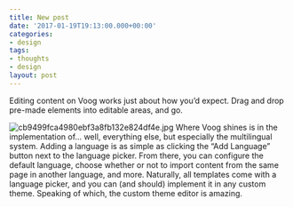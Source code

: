 ```yaml
---
title: New post
date: '2017-01-19T19:13:00.000+00:00'
categories:
- design
tags:
- thoughts
- design
layout: post
---
```


Editing content on Voog works just about how you’d expect. Drag and drop pre-made elements into editable areas, and go.

![cb9499fca4980ebf3a8fb132e824df4e.jpg](/uploads/cb9499fca4980ebf3a8fb132e824df4e.jpg)
Where Voog shines is in the implementation of… well, everything else, but especially the multilingual system. Adding a language is as simple as clicking the “Add Language” button next to the language picker. From there, you can configure the default language, choose whether or not to import content from the same page in another language, and more.
Naturally, all templates come with a language picker, and you can (and should) implement it in any custom theme. Speaking of which, the custom theme editor is amazing.